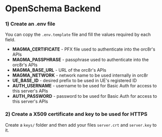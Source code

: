 # OpenSchema Backend

### 1) Create an .env file

You can copy the `.env.template` file and fill the values required by each field.

* **MAGMA_CERTIFICATE** - PFX file used to authenticate into the orc8r's APIs
* **MAGMA_PASSPHRASE** - passphrase used to authenticate into the orc8r's APIs
* **MAGMA_BASE_URL** - URL of the orc8r's APIs
* **MAGMA_NETWORK** - network name to be used internally in orc8r
* **UE_BASE_ID** - desired prefix to be used in UE's registered ID
* **AUTH_USERNAME** - username to be used for Basic Auth for access to this server's APIs
* **AUTH_PASSWORD** - password to be used for Basic Auth for access to this server's APIs


### 2) Create a X509 certificate and key to be used for HTTPS

Create a `keys/` folder and then add your files `server.crt` and `server.key` to it.